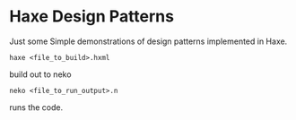 # Haxe Design Patterns

Just some Simple demonstrations of design patterns implemented in Haxe.

```
haxe <file_to_build>.hxml
```
build out to neko
```
neko <file_to_run_output>.n
```

runs the code.
